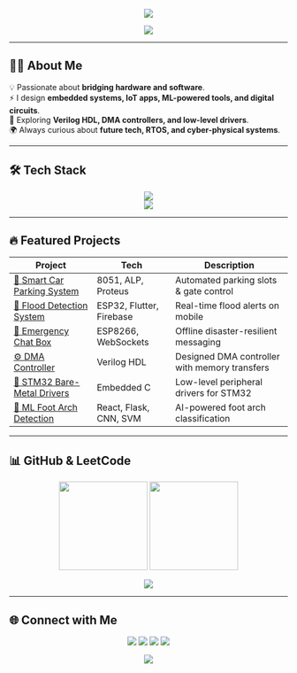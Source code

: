 <!-- Banner -->
<p align="center">
  <img src="https://capsule-render.vercel.app/api?type=waving&color=0:0f0c29,100:24243e&height=200&section=header&text=Hi%20👋,%20I'm%20Sanjay!&fontSize=42&fontColor=00FFFF&animation=fadeIn&fontAlignY=35"/>
</p>

<!-- Typing Animation -->
<p align="center">
  <img src="https://readme-typing-svg.demolab.com?font=Orbitron&size=28&duration=3000&pause=1200&color=00FFFF&center=true&vCenter=true&width=1000&lines=Embedded+Systems+Engineer;IoT+Innovator;Verilog+%26+VLSI+Enthusiast;Fullstack+%7C+AI+%7C+Cloud+Explorer;Always+Building+Future+Tech"/>
</p>

---

## 🧑‍💻 About Me
💡 Passionate about **bridging hardware and software**.  
⚡ I design **embedded systems, IoT apps, ML-powered tools, and digital circuits**.  
🔧 Exploring **Verilog HDL, DMA controllers, and low-level drivers**.  
🌍 Always curious about **future tech, RTOS, and cyber-physical systems**.  

---

## 🛠️ Tech Stack
<p align="center">
  <img src="https://skillicons.dev/icons?i=c,cpp,python,java,js,html,css,react,flask,mysql,git,github,linux,aws"/>
  <br/>
  <img src="https://skillicons.dev/icons?i=embedded,verilog,vscode,cisco,arduino,raspberrypi"/>
</p>

---

## 🔥 Featured Projects
| Project | Tech | Description |
|---------|------|-------------|
| [🚗 Smart Car Parking System](https://github.com/ms-sanjay/CarParkingSystem) | 8051, ALP, Proteus | Automated parking slots & gate control |
| [🌊 Flood Detection System](https://github.com/Pugal-M/Flood_Management) | ESP32, Flutter, Firebase | Real-time flood alerts on mobile |
| [📡 Emergency Chat Box](https://github.com/ms-sanjay/EmergencyChatBox) | ESP8266, WebSockets | Offline disaster-resilient messaging |
| [⚙️ DMA Controller](https://github.com/ms-sanjay) | Verilog HDL | Designed DMA controller with memory transfers |
| [🔩 STM32 Bare-Metal Drivers](https://github.com/ms-sanjay) | Embedded C | Low-level peripheral drivers for STM32 |
| [🦶 ML Foot Arch Detection](https://github.com/ms-sanjay) | React, Flask, CNN, SVM | AI-powered foot arch classification |

---

## 📊 GitHub & LeetCode
<p align="center">
  <img src="https://github-readme-stats.vercel.app/api?username=ms-sanjay&show_icons=true&theme=radical&hide_border=true" height="160"/>
  <img src="https://github-readme-streak-stats.herokuapp.com/?user=ms-sanjay&theme=radical&hide_border=true" height="160"/>
</p>

<!-- Simple LeetCode card -->
<p align="center">
  <img src="https://leetcode.card.workers.dev/Sanjay_2?theme=dark&font=baloo&extension=activity"/>
</p>

---

## 🌐 Connect with Me
<p align="center">
  <a href="mailto:mssanjay180@gmail.com"><img src="https://img.shields.io/badge/Gmail-%23EA4335.svg?&style=for-the-badge&logo=gmail&logoColor=white"/></a>
  <a href="https://www.linkedin.com/in/sanjay234/"><img src="https://img.shields.io/badge/LinkedIn-%230A66C2.svg?&style=for-the-badge&logo=linkedin&logoColor=white"/></a>
  <a href="https://ms-sanjay.github.io/Portfolio/"><img src="https://img.shields.io/badge/Portfolio-%23000000.svg?&style=for-the-badge&logo=vercel&logoColor=white"/></a>
  <a href="https://leetcode.com/u/Sanjay_2/"><img src="https://img.shields.io/badge/LeetCode-%23FFA116.svg?&style=for-the-badge&logo=leetcode&logoColor=white"/></a>
</p>

<!-- Footer -->
<p align="center">
  <img src="https://capsule-render.vercel.app/api?type=waving&color=0:0f0c29,100:302b63&height=120&section=footer"/>
</p>
